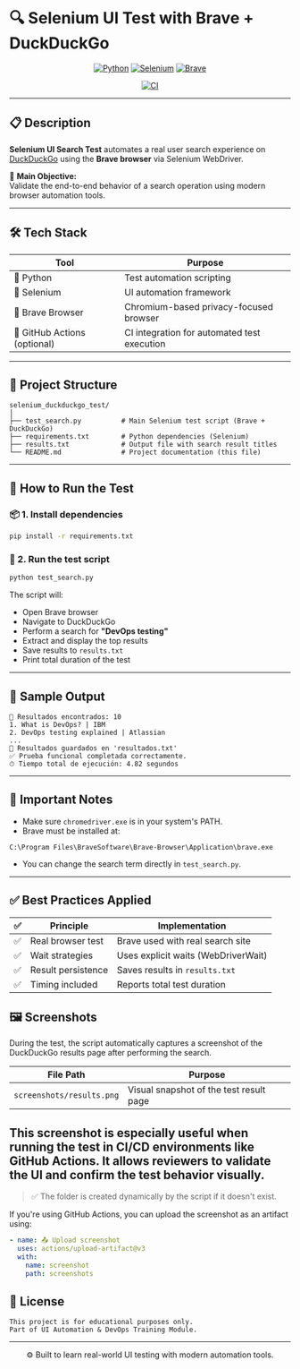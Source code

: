 # 🔍 Selenium UI Test with Brave + DuckDuckGo

<div align="center">

[![Python](https://img.shields.io/badge/Python-3.10%2B-blue)](https://www.python.org/)
[![Selenium](https://img.shields.io/badge/Selenium-Automation-green)](https://www.selenium.dev/)
[![Brave](https://img.shields.io/badge/Brave-Browser-orange)](https://brave.com/)

[![CI](https://github.com/gperzal/selenium-tests/actions/workflows/test-ui.yml/badge.svg?branch=main)](https://github.com/gperzal/selenium-tests/actions/workflows/test-ui.yml)

</div>

---

## 📋 Description

**Selenium UI Search Test** automates a real user search experience on [DuckDuckGo](https://duckduckgo.com) using the **Brave browser** via Selenium WebDriver.

🎯 **Main Objective:**  
Validate the end-to-end behavior of a search operation using modern browser automation tools.

---

## 🛠️ Tech Stack

| Tool                         | Purpose                                     |
| ---------------------------- | ------------------------------------------- |
| 🐍 Python                    | Test automation scripting                   |
| 🧪 Selenium                  | UI automation framework                     |
| 🦁 Brave Browser             | Chromium-based privacy-focused browser      |
| 🧰 GitHub Actions (optional) | CI integration for automated test execution |

---

## 📁 Project Structure

```
selenium_duckduckgo_test/
│
├── test_search.py          # Main Selenium test script (Brave + DuckDuckGo)
├── requirements.txt        # Python dependencies (Selenium)
├── results.txt             # Output file with search result titles
└── README.md               # Project documentation (this file)
```

---

## 🚀 How to Run the Test

### 📦 1. Install dependencies

```bash
pip install -r requirements.txt
```

### 🧪 2. Run the test script

```bash
python test_search.py
```

The script will:

- Open Brave browser
- Navigate to DuckDuckGo
- Perform a search for **"DevOps testing"**
- Extract and display the top results
- Save results to `results.txt`
- Print total duration of the test

---

## 📄 Sample Output

```
🔎 Resultados encontrados: 10
1. What is DevOps? | IBM
2. DevOps testing explained | Atlassian
...
📄 Resultados guardados en 'resultados.txt'
✅ Prueba funcional completada correctamente.
⏱ Tiempo total de ejecución: 4.82 segundos
```

---

## 🔐 Important Notes

- Make sure `chromedriver.exe` is in your system's PATH.
- Brave must be installed at:

```
C:\Program Files\BraveSoftware\Brave-Browser\Application\brave.exe
```

- You can change the search term directly in `test_search.py`.

---

## ✅ Best Practices Applied

| ✅  | Principle          | Implementation                      |
| --- | ------------------ | ----------------------------------- |
| ✅  | Real browser test  | Brave used with real search site    |
| ✅  | Wait strategies    | Uses explicit waits (WebDriverWait) |
| ✅  | Result persistence | Saves results in `results.txt`      |
| ✅  | Timing included    | Reports total test duration         |

## 🖼️ Screenshots

During the test, the script automatically captures a screenshot of the DuckDuckGo results page after performing the search.

| File Path                 | Purpose                                 |
| ------------------------- | --------------------------------------- |
| `screenshots/results.png` | Visual snapshot of the test result page |

## This screenshot is especially useful when running the test in **CI/CD environments** like GitHub Actions. It allows reviewers to validate the UI and confirm the test behavior visually.

> ✅ The folder is created dynamically by the script if it doesn't exist.

If you're using GitHub Actions, you can upload the screenshot as an artifact using:

```yaml
- name: 📤 Upload screenshot
  uses: actions/upload-artifact@v3
  with:
    name: screenshot
    path: screenshots
```

## 📜 License

```
This project is for educational purposes only.
Part of UI Automation & DevOps Training Module.
```

---

<div align="center">

⚙️ Built to learn real-world UI testing with modern automation tools.

</div>
